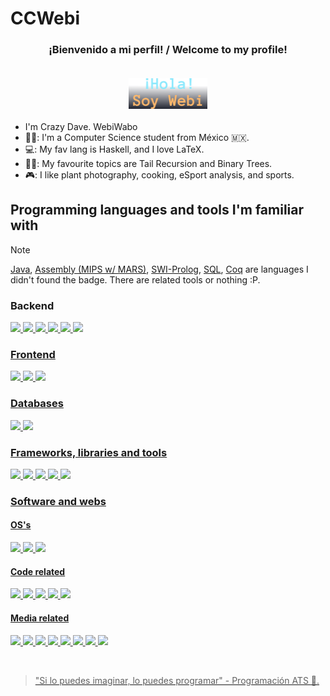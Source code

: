 <!-- Kudos 2 @anuraghazra, I used his README as reference :D. And alexandresanlim for the badges C: -->
<!-- TODO: ADD REFERENCES :D -->
# CCWebi

<h3 align="center">
    ¡Bienvenido a mi perfil! / Welcome to my profile!</br>&nbsp;
    <p align="center"><img width="25%" alt="Hola, soy Isaac" src="./images/HSI.png" /></p>
</h3>

- I'm Crazy Dave. WebiWabo
- 👨‍💻: I'm a Computer Science student from México :mexico:.
- 💻: My fav lang is Haskell, and I love LaTeX.
- 🧑‍🎓: My favourite topics are Tail Recursion and Binary Trees.
- 🎮: I like plant photography, cooking, eSport analysis, and sports.

<!--## My GitHub Stats

[![Top Langs](https://github-readme-stats.vercel.app/api/top-langs/?username=CCWebi&layout=compact&theme=dracula&count-private=true)](https://github.com/CCWebi/github-readme-stats)
> [!IMPORTANT]
> Stats are not accurate, since I have private repositories.
-->

## Programming languages and tools I'm familiar with

> [!NOTE]
> [Java](https://www.java.com), [Assembly (MIPS w/ MARS)](https://computerscience.missouristate.edu/mars-mips-simulator.htm), [SWI-Prolog](https://www.swi-prolog.org), [SQL](https://www.ibm.com/think/topics/structured-query-language), [Coq](https://coq.inria.fr) are languages I didn't found the badge.
> There are related tools or nothing :P.

### Backend

<code><a href="https://www.haskell.org"><img src="https://img.shields.io/badge/Haskell-5D4F85?style=for-the-badge&logo=haskell&logoColor=white" /></code>
<code><a href="https://openjdk.org"><img src="https://img.shields.io/badge/OpenJDK-ED8B00?style=for-the-badge&logo=openjdk&logoColor=white" /></code>
<code><a href="https://gcc.gnu.org"><img src="https://img.shields.io/badge/C-00599C?style=for-the-badge&logo=c&logoColor=white" /></code>
<code><a href="https://www.python.org"><img src="https://img.shields.io/badge/Python-FFD43B?style=for-the-badge&logo=python&logoColor=blue" /></code>
<code><a href="https://kotlinlang.org"><img src="https://img.shields.io/badge/Kotlin-B125EA?style=for-the-badge&logo=kotlin&logoColor=white" /></code>
<code><a href="https://elixir-lang.org"><img src="https://img.shields.io/badge/Elixir-4B275F?style=for-the-badge&logo=elixir&logoColor=white" /></code>

### Frontend

<code><a href="https://www.postman.com"><img src="https://img.shields.io/badge/Postman-FF6C37?style=for-the-badge&logo=Postman&logoColor=white" /></code>
<code><a href="https://es.react.dev"><img src="https://img.shields.io/badge/React-20232A?style=for-the-badge&logo=react&logoColor=61DAFB" /></code>
<code><a href="https://figma.com"><img src="https://img.shields.io/badge/Figma-F24E1E?style=for-the-badge&logo=figma&logoColor=white" /></code>

### Databases

<code><a href="https://dbeaver.io"><img src="https://img.shields.io/badge/dbeaver-382923?style=for-the-badge&logo=dbeaver&logoColor=white" /></code>
<code><a href="https://www.postgresql.org"><img src="https://img.shields.io/badge/PostgreSQL-316192?style=for-the-badge&logo=postgresql&logoColor=white" /></code>

### Frameworks, libraries and tools

<code><a href="https://www.latex-project.org"><img src="https://img.shields.io/badge/LaTeX-47A141?style=for-the-badge&logo=LaTeX&logoColor=white" /></code>
<code><a href="https://www.json.org/json-es.html"><img src="https://img.shields.io/badge/json-5E5C5C?style=for-the-badge&logo=json&logoColor=white" /></code>
<code><a href="https://docs.github.com/en/get-started/writing-on-github/getting-started-with-writing-and-formatting-on-github/basic-writing-and-formatting-syntax"><img src="https://img.shields.io/badge/Markdown-000000?style=for-the-badge&logo=markdown&logoColor=white" /></code>
<code><a href="https://maven.apache.org"><img src="https://img.shields.io/badge/apache_maven-C71A36?style=for-the-badge&logo=apachemaven&logoColor=white" /></code>
<code><a href="https://gradle.org"><img src="https://img.shields.io/badge/gradle-02303A?style=for-the-badge&logo=gradle&logoColor=white" /></code>

### Software and webs

#### OS's

<code><a href="https://lubuntu.me"><img src="https://img.shields.io/badge/Lubuntu-0068C8?style=for-the-badge&logo=lubuntu&logoColor=white" /></code>
<code><a href="https://www.microsoft.com/en-us/windows/windows-11"><img src="https://img.shields.io/badge/Windows_11-0078d4?style=for-the-badge&logo=windows-11&logoColor=white" /></code>
<code><a href="https://www.virtualbox.org"><img src="https://img.shields.io/badge/VirtualBox-21416b?style=for-the-badge&logo=VirtualBox&logoColor=white" /></code>

#### Code related

<code><a href="https://code.visualstudio.com"><img src="https://img.shields.io/badge/VSCode-0078D4?style=for-the-badge&logo=visual%20studio%20code&logoColor=white" /></code>
<code><a href="https://www.jetbrains.com/idea/"><img src="https://img.shields.io/badge/IntelliJ_IDEA-000000.svg?style=for-the-badge&logo=intellij-idea&logoColor=white" /></code>
<code><a href="https://github.com"><img src="https://img.shields.io/badge/GitHub-100000?style=for-the-badge&logo=github&logoColor=white" /></code>
<code><a href="https://hackerrank.com"><img src="https://img.shields.io/badge/-Hackerrank-2EC866?style=for-the-badge&logo=HackerRank&logoColor=white" /></code>
<code><a href="https://leetcode.com"><img src="https://img.shields.io/badge/-LeetCode-FFA116?style=for-the-badge&logo=LeetCode&logoColor=black" /></code>

#### Media related

<code><a href="https://www.overleaf.com"><img src="https://img.shields.io/badge/Overleaf-47A141?style=for-the-badge&logo=Overleaf&logoColor=white" /></code>
<code><a href="https://www.gimp.org"><img src="https://img.shields.io/badge/gimp-5C5543?style=for-the-badge&logo=gimp&logoColor=white" /></code>
<code><a href="https://www.notion.com"><img src="https://img.shields.io/badge/Notion-000000?style=for-the-badge&logo=notion&logoColor=white" /></code>
<code><a href="https://www.adobe.com/products/photoshop-lightroom.html"><img src="https://img.shields.io/badge/Adobe%20Lightroom-31A8FF?style=for-the-badge&logo=Adobe%20Lightroom&logoColor=white" /></code>
<code><a href="https://www.adobe.com/products/photoshop.html"><img src="https://img.shields.io/badge/Adobe%20Photoshop-31A8FF?style=for-the-badge&logo=Adobe%20Photoshop&logoColor=black" /></code>
<code><a href="https://affinity.serif.com/es/photo/"><img src="https://img.shields.io/badge/affinity%20photo-%237E4DD2.svg?style=for-the-badge&logo=affinity-photo&logoColor=white" /></code>
<code><a href="https://www.blender.org"><img src="https://img.shields.io/badge/blender-%23F5792A.svg?style=for-the-badge&logo=blender&logoColor=white" /></code>
<code><a href="https://inkscape.org"><img src="https://img.shields.io/badge/Inkscape-000000?style=for-the-badge&logo=Inkscape&logoColor=white" /></code>

</br>

> "Si lo puedes imaginar, lo puedes programar" - Programación ATS :fallen_leaf:.
